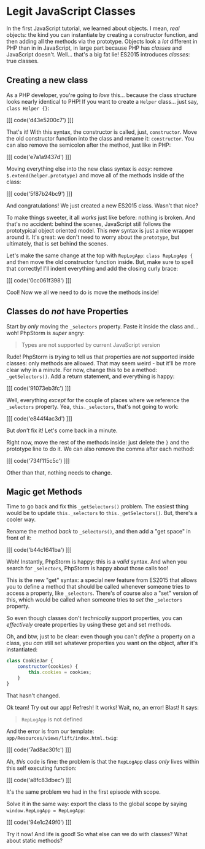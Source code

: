 # Legit JavaScript Classes

In the first JavaScript tutorial, we learned about objects. I mean, *real* objects:
the kind you can instantiate by creating a constructor function, and then adding
all the methods via the prototype. Objects look a *lot* different in PHP than in
in JavaScript, in large part because PHP has *classes* and JavaScript doesn't. Well...
that's a big fat lie! ES2015 introduces *classes*: true classes.

## Creating a new class

As a PHP developer, you're going to *love* this... because the class structure looks
nearly identical to PHP! If you want to create a `Helper` class... just say,
`class Helper {}`:

[[[ code('d43e5200c7') ]]]

That's it! With this syntax, the constructor is called, just, `constructor`. Move
the old constructor function into the class and rename it: `constructor`. You can
also remove the semicolon after the method, just like in PHP:

[[[ code('e7a1a9437d') ]]]

Moving everything else into the new class syntax is *easy*: remove `$.extend(helper.prototype)`
and move all of the methods inside of the class:

[[[ code('5f87b24bc9') ]]]

And congratulations! We just created a new ES2015 class. Wasn't that nice?

To make things sweeter, it all *works* just like before: nothing is broken. And that's
no accident: behind the scenes, JavaScript still follows the prototypical object
oriented model. This new syntax is just a nice wrapper around it. It's great: we
don't need to worry about the `prototype`, but ultimately, that is set behind the
scenes.

Let's make the same change at the top with `RepLogApp`: `class RepLogApp {` and
then move the old constructor function inside. But, make sure to spell that correctly!
I'll indent everything and add the closing curly brace:

[[[ code('0cc061f398') ]]]

Cool! Now we all we need to do is move the methods inside!

## Classes do *not* have Properties

Start by *only* moving the `_selectors` property. Paste it inside the class and...
woh! PhpStorm is *super* angry:

> Types are not supported by current JavaScript version

Rude! PhpStorm is *trying* to tell us that properties are *not* supported inside
classes: only methods are allowed. That may seem weird - but it'll be more clear
why in a minute. For now, change this to be a method: `_getSelectors()`. Add a
return statement, and everything is happy:

[[[ code('91073eb3fc') ]]]

Well, everything *except* for the couple of places where we reference the `_selectors`
property. Yea, `this._selectors`, that's not going to work:

[[[ code('e844f4ac3d') ]]]

But *don't* fix it! Let's come back in a minute.

Right now, move the rest of the methods inside: just delete the `}` and the prototype
line to do it. We can also remove the comma after each method:

[[[ code('734f115c5c') ]]]

Other than that, nothing needs to change.

## Magic get Methods

Time to go back and fix this `_getSelectors()` problem. The easiest thing would be
to update `this._selectors` to `this._getSelectors()`. But, there's a cooler
way.

Rename the method *back* to `_selectors()`, and then add a "get space" in front of
it:

[[[ code('b44c1641ba') ]]]

Woh! Instantly, PhpStorm is happy: this is a *valid* syntax. And when you search
for `_selectors`, PhpStorm is happy about those calls too!

This is the new "get" syntax: a special new feature from ES2015 that allows you
to define a method that should be called whenever someone tries to access a property,
like `_selectors`. There's of course also a "set" version of this, which would be
called when someone tries to *set* the `_selectors` property.

So even though classes don't *technically* support properties, you can *effectively*
create properties by using these get and set methods.

Oh, and btw, just to be clear: even though you can't *define* a property on a class,
you *can* still set whatever properties you want on the object, after it's instantiated:

```javascript
class CookieJar {
    constructor(cookies) {
        this.cookies = cookies;
    }
}
```

That hasn't changed.

Ok team! Try out our app! Refresh! It works! Wait, no, an error! Blast! It says:
> `RepLogApp` is not defined

And the error is from our template: `app/Resources/views/lift/index.html.twig`:

[[[ code('7ad8ac30fc') ]]]

Ah, *this* code is fine: the problem is that the `RepLogApp` class *only* lives within
this self executing function:

[[[ code('a8fc83dbec') ]]]

It's the same problem we had in the first episode with scope.

Solve it in the same way: export the class to the global scope by saying
`window.RepLogApp = RepLogApp`:

[[[ code('94e1c249f0') ]]]

Try it now! And life is good! So what else can we do with classes? What about
static methods?
